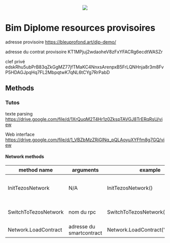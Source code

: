 <p align="center">
  <img src=git-content/tezintroloop.gif />
</p>

# Bim Diplome resources provisoires
adresse provisoire
https://bleuprofond.art/dip-demo/

adresse du contrat provisoire
KT1MPjuj2wdaoheV8zFxYFACRg6ecdtWASZr

clef privé
edskRhu5ubPrB83qZkGgMZ77jfTMaKC4NnxsArenpxB5FrLQNHnja8r3m8FvP5HDAGJpqHq7FL2MbpqtwK7qNL6tCYg7RrPabD

## Methods 

### Tutos
texte parsing
https://drive.google.com/file/d/1XrQuqM2T4Hr1z0ZkspTAVGJ8TrERqRsU/view

Web interface
https://drive.google.com/file/d/1_VBZbMzZRiGlNq_pQLAoyuXYFfm8g7GQ/view


#### Network methods

| method name     | arguments                            | example                              | description                          |
| --------------- | ------------------------------------ | ------------------------------------ | ------------------------------------ |
| InitTezosNetwork| N/A                                  |  InitTezosNetwork()                  | Initialize l'api au réseau Tezos     |
| SwitchToTezosNetwork| nom du rpc                       | SwitchToTezosNetwork('ghostnet')     | Connection a un noeud du reseau      |
| Network.LoadContract| adresse du smartcontract         | Network.LoadContract(""KT1P8...")

